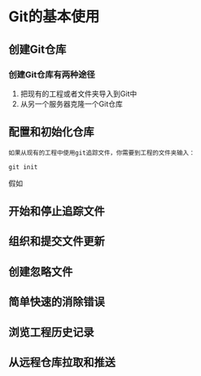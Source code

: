 # Git的基本使用

## 创建Git仓库

### 创建Git仓库有两种途径

1. 把现有的工程或者文件夹导入到Git中
2. 从另一个服务器克隆一个Git仓库

## 配置和初始化仓库

    如果从现有的工程中使用git追踪文件，你需要到工程的文件夹输入：

```
git init
```

假如

## 开始和停止追踪文件

## 组织和提交文件更新

## 创建忽略文件

## 简单快速的消除错误

## 浏览工程历史记录

## 从远程仓库拉取和推送

